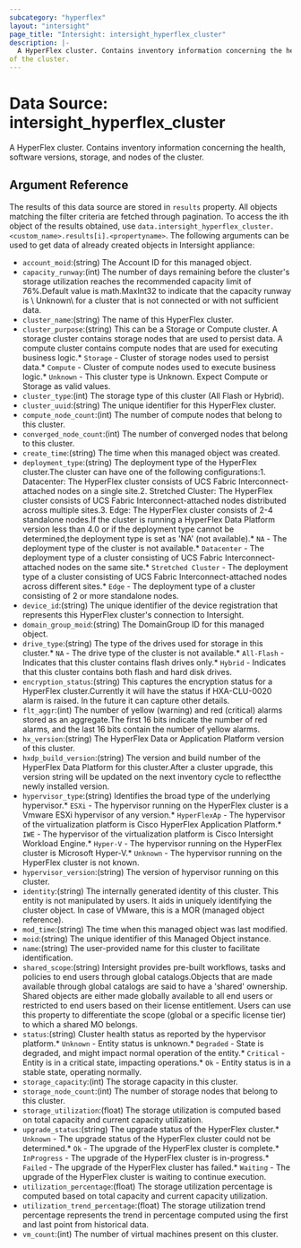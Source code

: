 ```yaml
---
subcategory: "hyperflex"
layout: "intersight"
page_title: "Intersight: intersight_hyperflex_cluster"
description: |-
  A HyperFlex cluster. Contains inventory information concerning the health, software versions, storage, and nodes
of the cluster.
---
```


# Data Source: intersight_hyperflex_cluster
A HyperFlex cluster. Contains inventory information concerning the health, software versions, storage, and nodes
of the cluster.
## Argument Reference
The results of this data source are stored in `results` property.
All objects matching the filter criteria are fetched through pagination.
To access the ith object of the results obtained, use `data.intersight_hyperflex_cluster.<custom_name>.results[i].<propertyname>`.
The following arguments can be used to get data of already created objects in Intersight appliance:
* `account_moid`:(string) The Account ID for this managed object. 
* `capacity_runway`:(int) The number of days remaining before the cluster's storage utilization reaches the recommended capacity limit of 76%.Default value is math.MaxInt32 to indicate that the capacity runway is \ Unknown\  for a cluster that is not connected or with not sufficient data. 
* `cluster_name`:(string) The name of this HyperFlex cluster. 
* `cluster_purpose`:(string) This can be a Storage or Compute cluster. A storage cluster contains storage nodes that are used to persist data. A compute cluster contains compute nodes that are used for executing business logic.* `Storage` - Cluster of storage nodes used to persist data.* `Compute` - Cluster of compute nodes used to execute business logic.* `Unknown` - This cluster type is Unknown. Expect Compute or Storage as valid values. 
* `cluster_type`:(int) The storage type of this cluster (All Flash or Hybrid). 
* `cluster_uuid`:(string) The unique identifier for this HyperFlex cluster. 
* `compute_node_count`:(int) The number of compute nodes that belong to this cluster. 
* `converged_node_count`:(int) The number of converged nodes that belong to this cluster. 
* `create_time`:(string) The time when this managed object was created. 
* `deployment_type`:(string) The deployment type of the HyperFlex cluster.The cluster can have one of the following configurations:1. Datacenter: The HyperFlex cluster consists of UCS Fabric Interconnect-attached nodes on a single site.2. Stretched Cluster: The HyperFlex cluster consists of UCS Fabric Interconnect-attached nodes distributed across multiple sites.3. Edge: The HyperFlex cluster consists of 2-4 standalone nodes.If the cluster is running a HyperFlex Data Platform version less than 4.0 or if the deployment type cannot be determined,the deployment type is set as 'NA' (not available).* `NA` - The deployment type of the cluster is not available.* `Datacenter` - The deployment type of a cluster consisting of UCS Fabric Interconnect-attached nodes on the same site.* `Stretched Cluster` - The deployment type of a cluster consisting of UCS Fabric Interconnect-attached nodes across different sites.* `Edge` - The deployment type of a cluster consisting of 2 or more standalone nodes. 
* `device_id`:(string) The unique identifier of the device registration that represents this HyperFlex cluster's connection to Intersight. 
* `domain_group_moid`:(string) The DomainGroup ID for this managed object. 
* `drive_type`:(string) The type of the drives used for storage in this cluster.* `NA` - The drive type of the cluster is not available.* `All-Flash` - Indicates that this cluster contains flash drives only.* `Hybrid` - Indicates that this cluster contains both flash and hard disk drives. 
* `encryption_status`:(string) This captures the encryption status for a HyperFlex cluster.Currently it will have the status if HXA-CLU-0020 alarm is raised. In the future it can capture other details. 
* `flt_aggr`:(int) The number of yellow (warning) and red (critical) alarms stored as an aggregate.The first 16 bits indicate the number of red alarms, and the last 16 bits contain the number of yellow alarms. 
* `hx_version`:(string) The HyperFlex Data or Application Platform version of this cluster. 
* `hxdp_build_version`:(string) The version and build number of the HyperFlex Data Platform for this cluster.After a cluster upgrade, this version string will be updated on the next inventory cycle to reflectthe newly installed version. 
* `hypervisor_type`:(string) Identifies the broad type of the underlying hypervisor.* `ESXi` - The hypervisor running on the HyperFlex cluster is a Vmware ESXi hypervisor of any version.* `HyperFlexAp` - The hypervisor of the virtualization platform is Cisco HyperFlex Application Platform.* `IWE` - The hypervisor of the virtualization platform is Cisco Intersight Workload Engine.* `Hyper-V` - The hypervisor running on the HyperFlex cluster is Microsoft Hyper-V.* `Unknown` - The hypervisor running on the HyperFlex cluster is not known. 
* `hypervisor_version`:(string) The version of hypervisor running on this cluster. 
* `identity`:(string) The internally generated identity of this cluster. This entity is not manipulated by users. It aids in uniquely identifying the cluster object. In case of VMware, this is a MOR (managed object reference). 
* `mod_time`:(string) The time when this managed object was last modified. 
* `moid`:(string) The unique identifier of this Managed Object instance. 
* `name`:(string) The user-provided name for this cluster to facilitate identification. 
* `shared_scope`:(string) Intersight provides pre-built workflows, tasks and policies to end users through global catalogs.Objects that are made available through global catalogs are said to have a 'shared' ownership. Shared objects are either made globally available to all end users or restricted to end users based on their license entitlement. Users can use this property to differentiate the scope (global or a specific license tier) to which a shared MO belongs. 
* `status`:(string) Cluster health status as reported by the hypervisor platform.* `Unknown` - Entity status is unknown.* `Degraded` - State is degraded, and might impact normal operation of the entity.* `Critical` - Entity is in a critical state, impacting operations.* `Ok` - Entity status is in a stable state, operating normally. 
* `storage_capacity`:(int) The storage capacity in this cluster. 
* `storage_node_count`:(int) The number of storage nodes that belong to this cluster. 
* `storage_utilization`:(float) The storage utilization is computed based on total capacity and current capacity utilization. 
* `upgrade_status`:(string) The upgrade status of the HyperFlex cluster.* `Unknown` - The upgrade status of the HyperFlex cluster could not be determined.* `Ok` - The upgrade of the HyperFlex cluster is complete.* `InProgress` - The upgrade of the HyperFlex cluster is in-progress.* `Failed` - The upgrade of the HyperFlex cluster has failed.* `Waiting` - The upgrade of the HyperFlex cluster is waiting to continue execution. 
* `utilization_percentage`:(float) The storage utilization percentage is computed based on total capacity and current capacity utilization. 
* `utilization_trend_percentage`:(float) The storage utilization trend percentage represents the trend in percentage computed using the first and last point from historical data. 
* `vm_count`:(int) The number of virtual machines present on this cluster. 
 